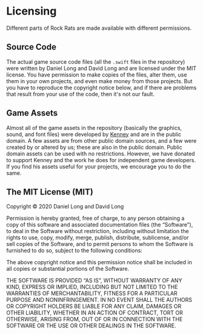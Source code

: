 Licensing
=========

Different parts of Rock Rats are made available with different
permissions.

Source Code
-----------

The actual game source code files (all the `.swift` files in the
repository) were written by Daniel Long and David Long and are
licensed under the MIT license. You have permission to make copies of
the files, alter them, use them in your own projects, and even make
money from those projects. But you have to reproduce the copyright
notice below, and if there are problems that result from your use of
the code, then it's not our fault.

Game Assets
-----------

Almost all of the game assets in the repository (basically the
graphics, sound, and font files) were developed by
[Kenney](https://www.kenney.nl) and are in the public domain. A few
assets are from other public domain sources, and a few were created by
or altered by us; these are also in the public domain. Public domain
assets can be used with no restrictions. However, we have donated to
support Kenney and the work he does for independent game
developers. If you find his assets useful for your projects, we
encourage you to do the same.

The MIT License (MIT)
---------------------

Copyright © 2020 Daniel Long and David Long

Permission is hereby granted, free of charge, to any person
obtaining a copy of this software and associated documentation
files (the “Software”), to deal in the Software without
restriction, including without limitation the rights to use,
copy, modify, merge, publish, distribute, sublicense, and/or sell
copies of the Software, and to permit persons to whom the
Software is furnished to do so, subject to the following
conditions:

The above copyright notice and this permission notice shall be
included in all copies or substantial portions of the Software.

THE SOFTWARE IS PROVIDED “AS IS”, WITHOUT WARRANTY OF ANY KIND,
EXPRESS OR IMPLIED, INCLUDING BUT NOT LIMITED TO THE WARRANTIES
OF MERCHANTABILITY, FITNESS FOR A PARTICULAR PURPOSE AND
NONINFRINGEMENT. IN NO EVENT SHALL THE AUTHORS OR COPYRIGHT
HOLDERS BE LIABLE FOR ANY CLAIM, DAMAGES OR OTHER LIABILITY,
WHETHER IN AN ACTION OF CONTRACT, TORT OR OTHERWISE, ARISING
FROM, OUT OF OR IN CONNECTION WITH THE SOFTWARE OR THE USE OR
OTHER DEALINGS IN THE SOFTWARE.
